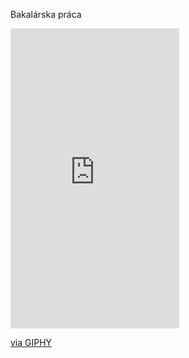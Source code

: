 Bakalárska práca


<iframe src="https://giphy.com/embed/28GFzXcXRg1JDcqZzX" width="270" height="480" frameBorder="0" class="giphy-embed" allowFullScreen></iframe><p><a href="https://giphy.com/gifs/28GFzXcXRg1JDcqZzX">via GIPHY</a></p>
